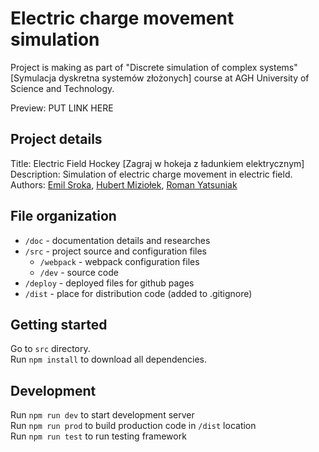 # Electric charge movement simulation

Project is making as part of "Discrete simulation of complex systems" [Symulacja dyskretna systemów złożonych] course at AGH University of Science and Technology.  

Preview: PUT LINK HERE

## Project details

Title: Electric Field Hockey [Zagraj w hokeja z ładunkiem elektrycznym]  
Description: Simulation of electric charge movement in electric field.  
Authors: [Emil Sroka](https://github.com/EmilSroka), [Hubert Miziołek](https://github.com/HubMiz), [Roman Yatsuniak](https://github.com/hatlesstick)

## File organization  
* `/doc` - documentation details and researches
* `/src` - project source and configuration files
  * `/webpack` - webpack configuration files 
  * `/dev` - source code
* `/deploy` - deployed files for github pages
* `/dist` - place for distribution code (added to .gitignore)

## Getting started
Go to `src` directory.  
Run `npm install` to download all dependencies.

## Development
Run `npm run dev` to start development server  
Run `npm run prod` to build production code in `/dist` location  
Run `npm run test` to run testing framework
